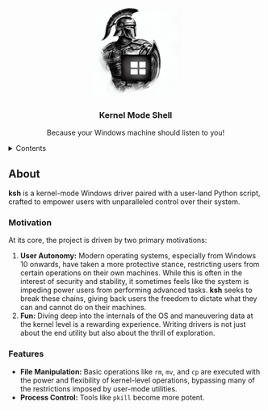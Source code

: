 <div align="center">
  <a href="https://github.com/apetenchea/ksh">
    <img src="media/logo.png" alt="Logo">
  </a>

<h3 align="center">Kernel Mode Shell</h3>
  <p>
    Because your Windows machine should listen to you!
  </p>
</div>

<details>
  <summary>Contents</summary>
  <ol>
    <li>
      <a href="#about-the-project">About</a>
      <ul>
        <li><a href="#motivation">Motivation</a></li>
        <li><a href="#features">Features</a></li>
      </ul>
    </li>
    <li>
      <a href="#getting-started">Getting Started</a>
      <ul>
        <li><a href="#prerequisites">Prerequisites</a></li>
        <li><a href="#installation">Installation</a></li>
      </ul>
    </li>
    <li><a href="#usage">Usage</a></li>
    <li><a href="#contributing">Contributing</a></li>
    <li><a href="#disclaimer">Disclaimer</a></li>
    <li><a href="#license">License</a></li>
  </ol>
</details>

## About

**ksh** is a kernel-mode Windows driver paired with a user-land Python script,
crafted to empower users with unparalleled control over their system.

### Motivation
At its core, the project is driven by two primary motivations:
1. **User Autonomy:** Modern operating systems, especially from Windows 10 onwards,
    have taken a more protective stance, restricting users from certain operations
    on their own machines. While this is often in the interest of security and stability,
    it sometimes feels like the system is impeding power users from performing advanced tasks.
    **ksh** seeks to break these chains, giving back users the freedom to dictate what they
    can and cannot do on their machines.
2. **Fun:** Diving deep into the internals of the OS and maneuvering data at the kernel level
    is a rewarding experience. Writing drivers is not just about the end utility but also about
    the thrill of exploration.

### Features
- **File Manipulation:** Basic operations like `rm`, `mv`, and `cp` are executed with the power
    and flexibility of kernel-level operations, bypassing many of the restrictions imposed by
    user-mode utilities.
- **Process Control:** Tools like `pkill` become more potent.
